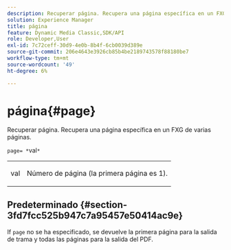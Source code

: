 ```yaml
---
description: Recuperar página. Recupera una página específica en un FXG de varias páginas.
solution: Experience Manager
title: página
feature: Dynamic Media Classic,SDK/API
role: Developer,User
exl-id: 7c72ceff-30d9-4e0b-8b4f-6cb0039d389e
source-git-commit: 206e4643e3926cb85b4be2189743578f88180be7
workflow-type: tm+mt
source-wordcount: '49'
ht-degree: 6%

---
```


# página{#page}

Recuperar página. Recupera una página específica en un FXG de varias páginas.

`page= *`val`*`

<table id="simpletable_E92560F812B64A36A3D108CA7DEED5AC"> 
 <tr class="strow"> 
  <td class="stentry"> <p><span class="codeph"> <span class="varname"> val</span></span> </p> </td> 
  <td class="stentry"> <p>Número de página (la primera página es 1). </p></td> 
 </tr> 
</table>

## Predeterminado {#section-3fd7fcc525b947c7a95457e50414ac9e}

If `page` no se ha especificado, se devuelve la primera página para la salida de trama y todas las páginas para la salida del PDF.
